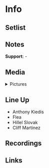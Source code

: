 # Info

## Setlist

## Notes

**Support**: -

## Media 

<details>
  <summary>Pictures</summary>
  <img alt="Flyer" title="Flyer" src="19851127f.jpg" height="200" />
</details>

## Line Up

* Anthony Kiedis
* Flea
* Hillel Slovak
* Cliff Martinez

## Recordings

## Links